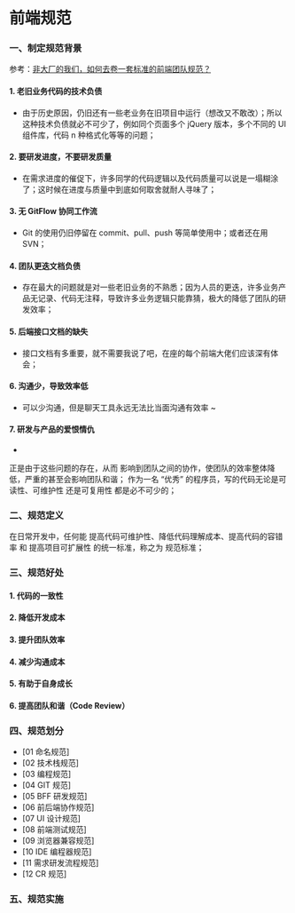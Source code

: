 # 前端规范

### 一、制定规范背景

参考：[非大厂的我们，如何去卷一套标准的前端团队规范？](https://juejin.cn/post/7151983972828839943#heading-10)

#### 1. 老旧业务代码的技术负债

- 由于历史原因，仍旧还有一些老业务在旧项目中运行（想改又不敢改）；所以这种技术负债就必不可少了，例如同个页面多个 jQuery 版本，多个不同的 UI 组件库，代码 n 种格式化等等的问题；

#### 2. 要研发进度，不要研发质量

- 在需求进度的催促下，许多同学的代码逻辑以及代码质量可以说是一塌糊涂了；这时候在进度与质量中到底如何取舍就耐人寻味了；

#### 3. 无 GitFlow 协同工作流

- Git 的使用仍旧停留在 commit、pull、push 等简单使用中；或者还在用 SVN；

#### 4. 团队更迭文档负债

- 存在最大的问题就是对一些老旧业务的不熟悉；因为人员的更迭，许多业务产品无记录、代码无注释，导致许多业务逻辑只能靠猜，极大的降低了团队的研发效率；

#### 5. 后端接口文档的缺失

- 接口文档有多重要，就不需要我说了吧，在座的每个前端大佬们应该深有体会；

#### 6. 沟通少，导致效率低

- 可以少沟通，但是聊天工具永远无法比当面沟通有效率 ~

#### 7. 研发与产品的爱恨情仇

-

正是由于这些问题的存在，从而 影响到团队之间的协作，使团队的效率整体降低，严重的甚至会影响团队和谐；
作为一名 “优秀” 的程序员，写的代码无论是可读性、可维护性 还是可复用性 都是必不可少的；

### 二、规范定义

在日常开发中，任何能 提高代码可维护性、降低代码理解成本、提高代码的容错率 和 提高项目可扩展性 的统一标准，称之为 规范标准；

### 三、规范好处

#### 1. 代码的一致性

#### 2. 降低开发成本

#### 3. 提升团队效率

#### 4. 减少沟通成本

#### 5. 有助于自身成长

#### 6. 提高团队和谐（Code Review）

### 四、规范划分

- [01 命名规范]
- [02 技术栈规范]
- [03 编程规范]
- [04 GIT 规范]
- [05 BFF 研发规范]
- [06 前后端协作规范]
- [07 UI 设计规范]
- [08 前端测试规范]
- [09 浏览器兼容规范]
- [10 IDE 编程器规范]
- [11 需求研发流程规范]
- [12 CR 规范]


### 五、规范实施